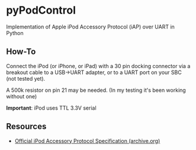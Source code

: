 # pyPodControl

Implementation of Apple iPod Accessory Protocol (iAP) over UART in Python

## How-To

Connect the iPod (or iPhone, or iPad) with a 30 pin docking connector via a breakout cable to a USB->UART adapter, or to a UART port on your SBC (not tested yet).

A 500k resistor on pin 21 may be needed. (In my testing it's been working without one)

**Important**: iPod uses TTL 3.3V serial

## Resources

-   [Official iPod Accessory Protocol Specification (archive.org)](https://archive.org/details/ipod-accessory-protocol-interface-specification/)
